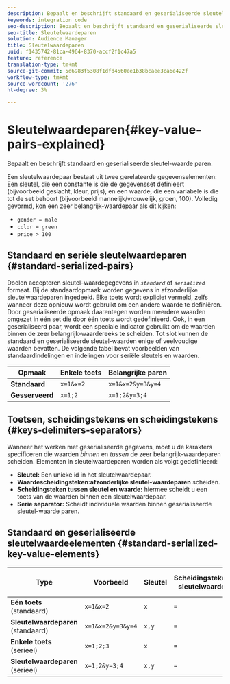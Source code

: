 ```yaml
---
description: Bepaalt en beschrijft standaard en geserialiseerde sleutel-waarde paren.
keywords: integration code
seo-description: Bepaalt en beschrijft standaard en geserialiseerde sleutel-waarde paren.
seo-title: Sleutelwaardeparen
solution: Audience Manager
title: Sleutelwaardeparen
uuid: f1435742-81ca-4964-8370-accf2f1c47a5
feature: reference
translation-type: tm+mt
source-git-commit: 5d6983f5308f1dfd4560ee1b38bcaee3ca6e422f
workflow-type: tm+mt
source-wordcount: '276'
ht-degree: 3%

---
```



# Sleutelwaardeparen{#key-value-pairs-explained}

Bepaalt en beschrijft standaard en geserialiseerde sleutel-waarde paren.

<!-- 

c_key_value_explained.xml

 -->

Een sleutelwaardepaar bestaat uit twee gerelateerde gegevenselementen: Een sleutel, die een constante is die de gegevensset definieert (bijvoorbeeld geslacht, kleur, prijs), en een waarde, die een variabele is die tot de set behoort (bijvoorbeeld mannelijk/vrouwelijk, groen, 100). Volledig gevormd, kon een zeer belangrijk-waardepaar als dit kijken:

* `gender = male`
* `color = green`
* `price > 100`

## Standaard en seriële sleutelwaardeparen {#standard-serialized-pairs}

Doelen accepteren sleutel-waardegegevens in *`standard`* of *`serialized`* formaat. Bij de standaardopmaak worden gegevens in afzonderlijke sleutelwaardeparen ingedeeld. Elke toets wordt expliciet vermeld, zelfs wanneer deze opnieuw wordt gebruikt om een andere waarde te definiëren. Door geserialiseerde opmaak daarentegen worden meerdere waarden omgezet in één set die door één toets wordt gedefinieerd. Ook, in een geserialiseerd paar, wordt een speciale indicator gebruikt om de waarden binnen de zeer belangrijk-waardereeks te scheiden. Tot slot kunnen de standaard en geserialiseerde sleutel-waarden enige of veelvoudige waarden bevatten. De volgende tabel bevat voorbeelden van standaardindelingen en indelingen voor seriële sleutels en waarden.

| Opmaak | Enkele toets | Belangrijke paren |
|---|---|---|
| **Standaard** | `x=1&x=2` | `x=1&x=2&y=3&y=4` |
| **Gesserveerd** | `x=1;2` | `x=1;2&y=3;4` |



## Toetsen, scheidingstekens en scheidingstekens {#keys-delimiters-separators}

Wanneer het werken met geserialiseerde gegevens, moet u de karakters specificeren die waarden *binnen* en *tussen* de zeer belangrijk-waardeparen scheiden. Elementen in sleutelwaardeparen worden als volgt gedefinieerd:

* **Sleutel:** Een unieke id in het sleutelwaardepaar.
* **Waardescheidingsteken:afzonderlijke sleutel-waardeparen** scheiden.
* **Scheidingsteken tussen sleutel en waarde:** hiermee scheidt u een toets van de waarden binnen een sleutelwaardepaar.
* **Serie separator:** Scheidt individuele waarden binnen geserialiseerde sleutel-waarde paren.

## Standaard en geserialiseerde sleutelwaardeelementen {#standard-serialized-key-value-elements}


| Type | Voorbeeld | Sleutel | Scheidingsteken sleutelwaarde | Scheidingsteken voor sleutelwaarde | Seriescheidingsteken |
---------|----------|---------|---------|----------|---------
| **Eén toets**  (standaard) | `x=1&x=2` | `x` | `=` | `&` | n.v.t. |
| **Sleutelwaardeparen**  (standaard) | `x=1&x=2&y=3&y=4` | `x,y` | `=` | `&` | n.v.t. |
| **Enkele toets**  (serieel) | `x=1;2;3` | `x` | `=` | n.v.t. | `;` |
| **Sleutelwaardeparen**  (serieel) | `x=1;2&y=3;4` | `x,y` | `=` | `&` | `;` |
